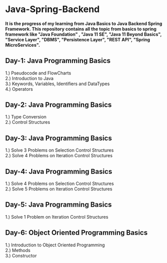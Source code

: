 # Java-Spring-Backend
#### It is the progress of my learning from Java Basics to Java Backend Spring Framework. This repository contains all the topic from basics to spring framework like "Java Foundation" , "Java 11 SE", "Java 11 Beyond Basics", "Service Layer", "DBMS", "Persistence Layer", "REST API", "Spring MicroServices".

## Day-1: Java Programming Basics
1.) Pseudocode and FlowCharts\
2.) Introduction to Java\
3.) Keywords, Variables, Identifiers and DataTypes\
4.) Operators

## Day-2: Java Programming Basics
1.) Type Conversion\
2.) Control Structures

## Day-3: Java Programming Basics
1.) Solve 3 Problems on Selection Control Structures\
2.) Solve 4 Problems on Iteration Control Structures

## Day-4: Java Programming Basics
1.) Solve 4 Problems on Selection Control Structures\
2.) Solve 5 Problems on Iteration Control Structures

## Day-5: Java Programming Basics
1.) Solve 1 Problem on Iteration Control Structures

## Day-6: Object Oriented Programming Basics
1.) Introduction to Object Oriented Programming\
2.) Methods\
3.) Constructor
